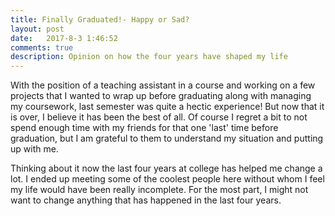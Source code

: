 ```yaml
---
title: Finally Graduated!- Happy or Sad?
layout: post
date:   2017-8-3 1:46:52
comments: true
description: Opinion on how the four years have shaped my life
---
```


With the position of a teaching assistant in a course and working on a few projects that I wanted to wrap up before graduating along with managing my coursework, last semester was quite a hectic experience! But now that it is over, I believe it has been the best of all. Of course I regret a bit to not spend enough time with my friends for that one 'last' time before graduation, but I am grateful to them to understand my situation and putting up with me.

Thinking about it now the last four years at college has helped me change a lot. I ended up meeting some of the coolest people here without whom I feel my life would have been really incomplete. For the most part, I might not want to change anything that has happened in the last four years.
